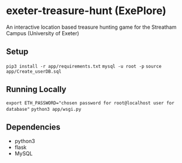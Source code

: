 # exeter-treasure-hunt (ExePlore)
An interactive location based treasure hunting game for the Streatham Campus (University of Exeter)

## Setup
`pip3 install -r app/requirements.txt`
`mysql -u root -p`
`source app/Create_userDB.sql`

## Running Locally
`export ETH_PASSWORD="chosen password for root@localhost user for database"`
`python3 app/wsgi.py`

## Dependencies
* python3
* flask
* MySQL

